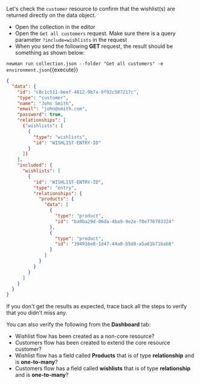 Let's check the `customer` resource to confirm that the wishlist(s) are returned directly on the data object.

* Open the collection in the editor
* Open the `Get all customers` request. Make sure there is a query parameter `?include=wishlists` in the request
* When you send the following **GET** request, the result should be something as shown below:

`newman run collection.json --folder "Get all customers" -e environment.json`{{execute}}

```json
{
  "data": {
    "id": "c8c1c511-beef-4812-9b7a-9f92c587217c",
    "type": "customer",
    "name": "John Smith",
    "email": "john@smith.com",
    "password": true,
    "relationships": [
      ("wishlists": [
        {
          "type": "wishlists",
          "id": "WISHLIST-ENTRY-ID"
        }
      ])
    ],
    "included": {
      "wishlists": [
        {
          "id": "WISHLIST-ENTRY-ID",
          "type": "entry",
          "relationships": {
            "products": {
              "data": [
                {
                  "type": "product",
                  "id": "ba9ba29d-06da-4ba9-9e2e-f0e776703324"
                },
                {
                  "type": "product",
                  "id": "394916e8-1d47-44a0-b5d0-a5a61b71bab8"
                }
              ]
            }
          }
        }
      ]
    }
  }
}
```

If you don't get the results as expected, trace back all the steps to verify that you didn't miss any.

You can also verify the following from the **Dashboard** tab:

* Wishlist flow has been created as a non-core resource?
* Customers flow has been created to extend the core resource customer?
* Wishlist flow has a field called **Products** that is of type **relationship** and is **one-to-many**?
* Customers flow has a field called **wishlists** that is of type **relationship** and is **one-to-many**?